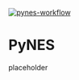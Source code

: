 [![pynes-workflow](https://github.com/rmksrv/pynes/actions/workflows/pynes_workflow.yml/badge.svg)](https://github.com/rmksrv/pynes/actions/workflows/pynes_workflow.yml)
# PyNES

placeholder